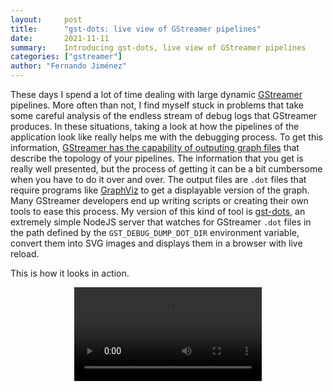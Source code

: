 ```yaml
---
layout:     post
title:      "gst-dots: live view of GStreamer pipelines"
date:       2021-11-11
summary:    Introducing gst-dots, live view of GStreamer pipelines
categories: ["gstreamer"]
author: "Fernando Jiménez"
---
```


These days I spend a lot of time dealing with large dynamic [GStreamer](https://gstreamer.freedesktop.org/) pipelines.
More often than not, I find myself stuck in problems that take some careful analysis of the endless stream of debug
logs that GStreamer produces. In these situations, taking a look at how the pipelines of the application look like really
helps me with the debugging process. To get this information,
[GStreamer has the capability of outputing graph files](https://gstreamer.freedesktop.org/documentation/tutorials/basic/debugging-tools.html?gi-language=c#getting-pipeline-graphs)
that describe the topology of your pipelines. The information that you get is really well presented, but the process of
getting it can be a bit cumbersome when you have to do it over and over. The output files are `.dot` files that require
programs like [GraphViz](http://www.graphviz.org/) to get a displayable version of the graph. Many GStreamer developers
end up writing scripts or creating their own tools to ease this process. My version of this kind of tool is [gst-dots](https://github.com/ferjm/gst-dots),
an extremely simple NodeJS server that watches for GStreamer `.dot` files in the path defined by the `GST_DEBUG_DUMP_DOT_DIR` environment
variable, convert them into SVG images and displays them in a browser with live reload.

This is how it looks in action.
<div style="text-align:center;">
    <video controls src="/content/videos/2021/11/gst_dots.mp4"></video>
</div>


